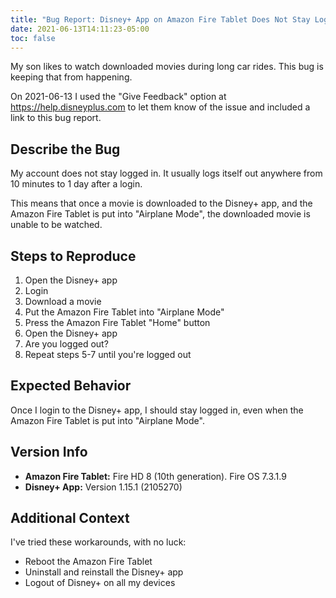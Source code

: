 ```yaml
---
title: "Bug Report: Disney+ App on Amazon Fire Tablet Does Not Stay Logged in"
date: 2021-06-13T14:11:23-05:00
toc: false
---
```


My son likes to watch downloaded movies during long car rides. This bug is keeping that from happening.

<!--more-->

On 2021-06-13 I used the "Give Feedback" option at <https://help.disneyplus.com> to let them know of the issue and included a link to this bug report.

## Describe the Bug

My account does not stay logged in. It usually logs itself out anywhere from 10 minutes to 1 day after a login.

This means that once a movie is downloaded to the Disney+ app, and the Amazon Fire Tablet is put into "Airplane Mode", the downloaded movie is unable to be watched.

## Steps to Reproduce

1. Open the Disney+ app
2. Login
3. Download a movie
4. Put the Amazon Fire Tablet into "Airplane Mode"
5. Press the Amazon Fire Tablet "Home" button
6. Open the Disney+ app
7. Are you logged out?
8. Repeat steps 5-7 until you're logged out

## Expected Behavior

Once I login to the Disney+ app, I should stay logged in, even when the Amazon Fire Tablet is put into "Airplane Mode".

## Version Info

- **Amazon Fire Tablet:** Fire HD 8 (10th generation). Fire OS 7.3.1.9
- **Disney+ App:** Version 1.15.1 (2105270)

## Additional Context

I've tried these workarounds, with no luck:

- Reboot the Amazon Fire Tablet
- Uninstall and reinstall the Disney+ app
- Logout of Disney+ on all my devices
